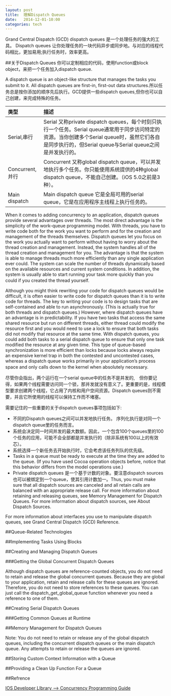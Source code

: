 ```yaml
---
layout: post  
title:  理解Dispatch Queues  
date:   2014-12-01-10:00  
categories: tech  
---  
```


Grand Central Dispatch (GCD) dispatch queues 是一个处理任务的强大的工具。 Dispatch queues 让你处理任务的一块代码异步或同步地。与对应的线程代码相比，更加易用;执行任务时，效率更高。  

##关于Dispatch Queues
你可以定制相应的代码，使用function或block object，来把一个任务加入dispatch queue.　　

A dispatch queue is an object-like structure that manages the tasks you submit to it. All dispatch queues are first-in, first-out data structures.所以任务总是按你添加的顺序先后执行。GCD提供一些dispatch queues,但你也可以自己创建，来完成特殊的任务。  

|类型        |描述                                          |
|:----------|:---------------------------------------------|
|Serial,串行                |Serial 又称private dispatch queues，每个时刻只执行一个任务。Serial queue通常用于同步访问特定的资源。当你创建多个Serial queue时，虽然它们各自是同步执行的，但Serial queue与Serial queue之间是并发执行的。|
|Concurrent,并行| Concurrent 又称global dispatch queue，可以并发地执行多个任务。你只能使用系统提供的4种global dispatch queue，不能自己创建。（iOS 5.0之前是3种）。|
|Main dispatch| Main dispatch queue 它是全局可用的serial queue，它是在应用程序主线程上执行任务的。|

When it comes to adding concurrency to an application, dispatch queues provide several advantages over threads. The most direct advantage is the simplicity of the work-queue programming model. With threads, you have to write code both for the work you want to perform and for the creation and management of the threads themselves. Dispatch queues let you focus on the work you actually want to perform without having to worry about the thread creation and management. Instead, the system handles all of the thread creation and management for you. The advantage is that the system is able to manage threads much more efficiently than any single application ever could. The system can scale the number of threads dynamically based on the available resources and current system conditions. In addition, the system is usually able to start running your task more quickly than you could if you created the thread yourself.　　

Although you might think rewriting your code for dispatch queues would be difficult, it is often easier to write code for dispatch queues than it is to write code for threads. The key to writing your code is to design tasks that are self-contained and able to run asynchronously. (This is actually true for both threads and dispatch queues.) However, where dispatch queues have an advantage is in predictability. If you have two tasks that access the same shared resource but run on different threads, either thread could modify the resource first and you would need to use a lock to ensure that both tasks did not modify that resource at the same time. With dispatch queues, you could add both tasks to a serial dispatch queue to ensure that only one task modified the resource at any given time. This type of queue-based synchronization is more efficient than locks because locks always require an expensive kernel trap in both the contested and uncontested cases, whereas a dispatch queue works primarily in your application’s process space and only calls down to the kernel when absolutely necessary.　　

尽管你会指出，两个运行在一个serial queue中的任务不是并发的,　但你要记得，如果两个线程需要访问同一个锁，那并发就没有意义了。更重要的是，线程模型要求创建两个线程，它占用了内核和用户空间资源。Dispatch queues则不需要，并且它所使用的线程可以保持工作而不堵塞。  

需要记住的一些重要的关于dispatch queues事项包括如下:  
* 不同的Dispatch queues之间可以并发地执行任务。 序列化执行是对同一个dispatch queue里的任务而言。
* 系统会决定同一时间并发的最大数额。因此，一个包含100个queues里的100个任务的应用，可能不会全部都是并发执行的（除非系统有100以上的有效芯）。  
* 系统选择一个新任务去开始执行时，它会考虑该任务列队的优先级。
* Tasks in a queue must be ready to execute at the time they are added to the queue. (If you have used Cocoa operation objects before, notice that this behavior differs from the model operations use.) 
* Private dispatch queues 是一个基于计数的对象。要注意dispatch sources也可以被绑定到一个queue，使其引用计数加一。Thus, you must make sure that all dispatch sources are canceled and all retain calls are balanced with an appropriate release call. For more information about retaining and releasing queues, see Memory Management for Dispatch Queues. For more information about dispatch sources, see About Dispatch Sources. 

For more information about interfaces you use to manipulate dispatch queues, see Grand Central Dispatch (GCD) Reference.

##Queue-Related Technologies

##Implementing Tasks Using Blocks

##Creating and Managing Dispatch Queues

###Getting the Global Concurrent Dispatch Queues

Although dispatch queues are reference-counted objects, you do not need to retain and release the global concurrent queues. Because they are global to your application, retain and release calls for these queues are ignored. Therefore, you do not need to store references to these queues. You can just call the dispatch_get_global_queue function whenever you need a reference to one of them.

##Creating Serial Dispatch Queues

###Getting Common Queues at Runtime

##Memory Management for Dispatch Queues

Note: You do not need to retain or release any of the global dispatch queues, including the concurrent dispatch queues or the main dispatch queue. Any attempts to retain or release the queues are ignored.

##Storing Custom Context Information with a Queue

##Providing a Clean Up Function For a Queue

##Refrence  


[IOS Developer LIbrary --> Concurrency Programming Guide
](https://developer.apple.com/library/ios/documentation/General/Conceptual/ConcurrencyProgrammingGuide/OperationQueues/OperationQueues.html)
